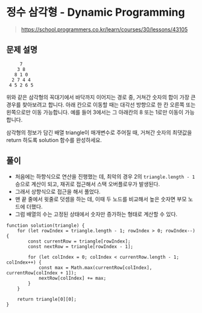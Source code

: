 # 정수 삼각형 - Dynamic Programming
> https://school.programmers.co.kr/learn/courses/30/lessons/43105

## 문제 설명
```
     7
    3 8
   8 1 0
  2 7 4 4
 4 5 2 6 5
```
위와 같은 삼각형의 꼭대기에서 바닥까지 이어지는 경로 중, 거쳐간 숫자의 합이 가장 큰 경우를 찾아보려고 합니다. 아래 칸으로 이동할 때는 대각선 방향으로 한 칸 오른쪽 또는 왼쪽으로만 이동 가능합니다. 예를 들어 3에서는 그 아래칸의 8 또는 1로만 이동이 가능합니다.

삼각형의 정보가 담긴 배열 triangle이 매개변수로 주어질 때, 거쳐간 숫자의 최댓값을 return 하도록 solution 함수를 완성하세요.

## 풀이
- 처음에는 하향식으로 연산을 진행했는 데, 최악의 경우 2의 `triangle.length - 1` 승으로 계산이 되고, 재귀로 접근해서 스택 오버플로우가 발생된다.
- 그래서 상향식으로 접근을 해서 풀었다.
- 맨 끝 줄에서 윗줄로 덧셈을 하는 데, 이때 두 노드를 비교해서 높은 숫자면 부모 노드에 더했다.
- 그럼 배열의 수는 고정된 상태에서 숫자만 증가하는 형태로 계산할 수 있다.

```
function solution(triangle) {
    for (let rowIndex = triangle.length - 1; rowIndex > 0; rowIndex--) {
        const currentRow = triangle[rowIndex];
        const nextRow = triangle[rowIndex - 1];
        
        for (let colIndex = 0; colIndex < currentRow.length - 1; colIndex++) {
            const max = Math.max(currentRow[colIndex], currentRow[colIndex + 1]);
            nextRow[colIndex] += max;
        }
    }
    
    return triangle[0][0];
}
```
